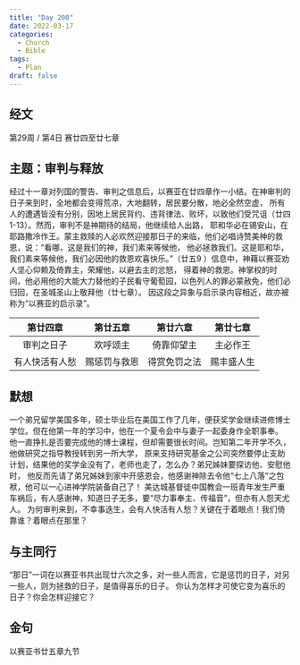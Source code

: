 ```yaml
---
title: "Day 200"
date: 2022-03-17
categories:
  - Church
  - Bible
tags:
  - Plan
draft: false
---
```


## 经文
第29周 / 第4日 赛廿四至廿七章

## 主题：审判与释放
经过十一章对列国的警告、审判之信息后，以赛亚在廿四章作一小结。在神审判的日子来到时，全地都会变得荒凉，大地翻转，居民要分散，地必全然空虚，
所有人的遭遇皆没有分别，因地上居民背约、违背律法、败坏，以致他们受咒诅（廿四  1-13）。然而，审判不是神期待的结局，他继续给人出路，
耶和华必在锡安山，在耶路撒冷作王。蒙主救赎的人必欢然迎接那日子的来临，他们必唱诗赞美神的救恩，说：“看哪，这是我们的神，我们素来等候他，
他必拯救我们。这是耶和华，我们素来等候他，我们必因他的救恩欢喜快乐。”（廿五9 ）信息中，神藉以赛亚劝人坚心仰赖及倚靠主，荣耀他，以避去主的忿怒，
得着神的救恩。神掌权的时间，他必用他的大能大力替他的子民看守葡萄园，以色列人的罪必蒙赦免，他们必归回，在圣城圣山上敬拜他（廿七章）。
因这段之异象与启示录内容相近，故亦被称为“以赛亚的启示录”。

|   第廿四章    |   第廿五章   |   第廿六章   |  第廿七章   |
|:---------:|:--------:|:--------:|:-------:|
|   审判之日子   |   欢呼颂主   |  倚靠仰望主   |  主必作王   |
|  有人快活有人愁  |  赐惩罚与救恩  |  得赏免罚之法  |  赐丰盛人生  |

## 默想
一个弟兄留学美国多年，硕士毕业后在美国工作了几年，便获奖学金继续进修博士学位。但在他第一年的学习中，他在一个夏令会中与妻子一起委身作全职事奉。
他一直挣扎是否要完成他的博士课程，但却需要很长时间。岂知第二年开学不久，他做研究之指导教授转到另一所大学，
原来支持研究基金之公司突然要停止支助计划，结果他的奖学金没有了，老师也走了，怎么办？弟兄姊妹要探访他、安慰他时，
他反而先请了弟兄姊妹到家中开感恩会，他感谢神除去令他“七上八落”之包袱，他可以一心进神学院装备自己了！
美达城基督徒中国教会一班青年发生严重车祸后，有人感谢神，知道日子无多，要“尽力事奉主、传福音”，但亦有人怨天尤人。
为何审判来到，不幸事迭生，会有人快活有人愁？关键在于着眼点！我们倚靠谁？着眼点在那里？

## 与主同行
“那日”一词在以赛亚书共出现廿六次之多，对一些人而言，它是惩罚的日子，对另一些人，则为拯救的日子，是值得喜乐的日子。
你认为怎样才可使它变为喜乐的日子？你会怎样迎接它？

## 金句
以赛亚书廿五章九节

[comment]: <> (## 附录)

